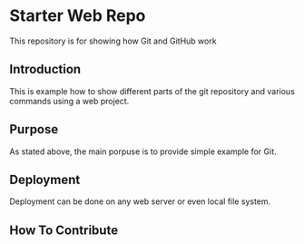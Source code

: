# Starter Web Repo

This repository is for showing how Git and GitHub work

## Introduction

This is example how to show different parts of the git repository 
and various commands using a web project.  

## Purpose

As stated above, the main porpuse is to provide simple example 
for Git.

## Deployment

Deployment can be done on any web server or even local file system.

## How To Contribute